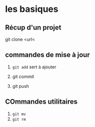# les basiques

## Récup d'un projet

git clone \<url\<


## commandes de mise à jour

1. `git add` sert à ajouter 

2. git commit

3. git push

## COmmandes utilitaires

1. `git mv`
2. `git rm`


